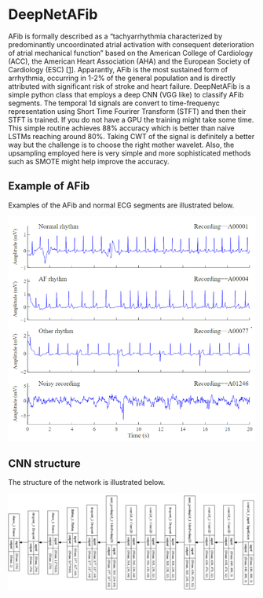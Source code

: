 # DeepNetAFib
AFib is formally described as a “tachyarrhythmia characterized by predominantly uncoordinated atrial activation with consequent deterioration of atrial mechanical function” based on the American College of Cardiology (ACC), 
the American Heart Association (AHA) and the European Society of Cardiology (ESC) [[1](https://physionet.org/content/challenge-2017/1.0.0/)]. Apparantly, AFib is the most sustained form of arrhythmia, occurring in 1-2% of the general population and is directly attributed with 
significant risk of stroke and heart failure. DeepNetAFib is a simple python class that employs a deep CNN (VGG like) to classify AFib segments. The temporal 1d signals are convert to time-frequenyc 
representation using Short Time Fourirer Transform (STFT) and then their STFT is trained. If you do not have a GPU the training might take some time. This simple routine
achieves 88% accuracy which is better than naive LSTMs reaching around 80%. Taking CWT of the signal is definitely a better way but the challenge is to choose the right
mother wavelet. Also, the upsampling employed here is very simple and more sophisticated methods such as SMOTE might help improve the accuracy.

## Example of AFib
Examples of the AFib and normal ECG segments are illustrated below.

![Example of AFib segment](AfibExample.PNG)

## CNN structure
The structure of the network is illustrated below.

![VGG like CNN](VGG.png)


